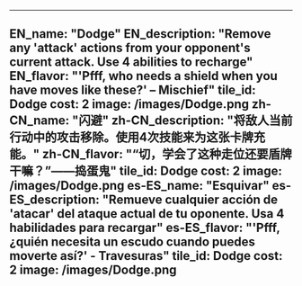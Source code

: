 ---

EN_name: "Dodge"
EN_description: "Remove any 'attack' actions from your opponent's current attack.  Use 4 abilities to recharge"
EN_flavor: "'Pfff, who needs a shield when you have moves like these?' – Mischief"
tile_id: Dodge
cost: 2
image: /images/Dodge.png
zh-CN_name: "闪避"
zh-CN_description: "将敌人当前行动中的攻击移除。使用4次技能来为这张卡牌充能。"
zh-CN_flavor: "“切，学会了这种走位还要盾牌干嘛？”——捣蛋鬼"
tile_id: Dodge
cost: 2
image: /images/Dodge.png
es-ES_name: "Esquivar"
es-ES_description: "Remueve cualquier acción de 'atacar' del ataque actual de tu oponente. Usa 4 habilidades para recargar"
es-ES_flavor: "'Pfff, ¿quién necesita un escudo cuando puedes moverte así?' - Travesuras"
tile_id: Dodge
cost: 2
image: /images/Dodge.png
---